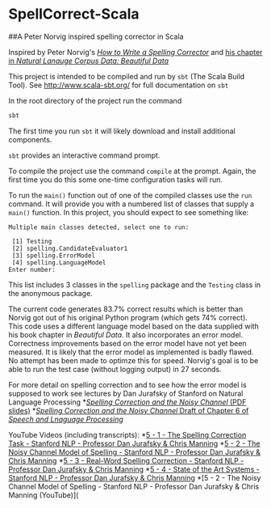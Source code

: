 # SpellCorrect-Scala

##A Peter Norvig inspired spelling corrector in Scala

Inspired by Peter Norvig's [_How to Write a Spelling Corrector_](http://norvig.com/spell-correct.html) and
[his chapter in _Natural Lanauge Corpus Data: Beautiful Data_](http://norvig.com/ngrams/)

This project is intended to be compiled and run by `sbt` (The Scala Build Tool). See http://www.scala-sbt.org/ for
full documentation on `sbt`

In the root directory of the project run the command
```bash
sbt
```

The first time you run `sbt` it will likely download and install additional components.

`sbt` provides an interactive command prompt.

To compile the project use the command `compile` at the prompt. Again, the first time you do this some
one-time configuration tasks will run.

To run the `main()` function out of one of the compiled classes use the `run` command. It will provide you
with a numbered list of classes that supply a `main()` function. In this project, you should expect to
see something like:
```
Multiple main classes detected, select one to run:

 [1] Testing
 [2] spelling.CandidateEvaluator1
 [3] spelling.ErrorModel
 [4] spelling.LanguageModel
Enter number:
```

This list includes 3 classes in the `spelling` package and the `Testing` class in the anonymous package.

The current code generates 83.7% correct results which is better than Norvig got out of his
original Python program (which gets 74% correct). This code uses a different language model based on the data supplied with
his book chapter in _Beautiful Data_. It also incorporates an error model. Correctness improvements
based on the error model have not yet been measured. It is likely that the error model as implemented
is badly flawed. No attempt has been made to optimze this for speed. Norvig's goal is to be able to
run the test case (without logging output) in 27 seconds.

For more detail on spelling correction and to see how the error model is supposed to work see lectures by
Dan Jurafsky of Stanford on Natural Language Processing
*[_Spelling Correction and the Noisy Channel_ (PDF slides)](https://web.stanford.edu/class/cs124/lec/spelling.pdf)
*[_Spelling Correction and the Noisy Channel_ Draft of Chapter 6 of _Speech and Lnaguage Processing_](https://web.stanford.edu/~jurafsky/slp3/6.pdf)

YouTube Videos (including transcripts):
*[5 - 1 - The Spelling Correction Task - Stanford NLP - Professor Dan Jurafsky & Chris Manning](https://www.youtube.com/watch?v=Z1m7McLIP9c)
*[5 - 2 - The Noisy Channel Model of Spelling - Stanford NLP - Professor Dan Jurafsky & Chris Manning](https://www.youtube.com/watch?v=RgHr2KVXtiE)
*[5 - 3 - Real-Word Spelling Correction - Stanford NLP - Professor Dan Jurafsky & Chris Manning](https://www.youtube.com/watch?v=AcpGX_fMHEI)
*[5 - 4 - State of the Art Systems - Stanford NLP - Professor Dan Jurafsky & Chris Manning](https://www.youtube.com/watch?v=s7bMicEKmMU)
*[5 - 2 - The Noisy Channel Model of Spelling - Stanford NLP - Professor Dan Jurafsky & Chris Manning (YouTube)](
